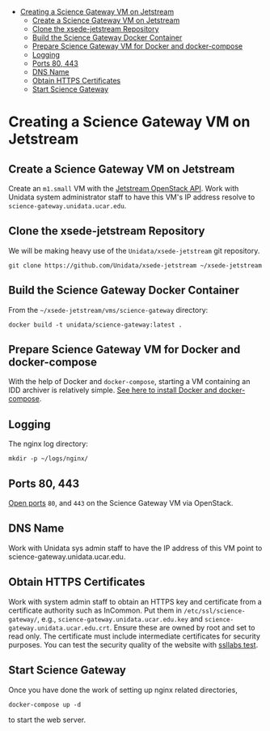 - [Creating a Science Gateway VM on Jetstream](#h-49CACBE8)
  - [Create a Science Gateway VM on Jetstream](#h-593C3161)
  - [Clone the xsede-jetstream Repository](#h-1EA54D54)
  - [Build the Science Gateway Docker Container](#h-4A66EE99)
  - [Prepare Science Gateway VM for Docker and docker-compose](#h-D311EB0F)
  - [Logging](#h-7FF2F781)
  - [Ports 80, 443](#h-5BF405FC)
  - [DNS Name](#h-F47D384F)
  - [Obtain HTTPS Certificates](#h-CE6457C8)
  - [Start Science Gateway](#h-B30CBDF8)



<a id="h-49CACBE8"></a>

# Creating a Science Gateway VM on Jetstream


<a id="h-593C3161"></a>

## Create a Science Gateway VM on Jetstream

Create an `m1.small` VM with the [Jetstream OpenStack API](../../openstack/readme.md). Work with Unidata system administrator staff to have this VM's IP address resolve to `science-gateway.unidata.ucar.edu`.


<a id="h-1EA54D54"></a>

## Clone the xsede-jetstream Repository

We will be making heavy use of the `Unidata/xsede-jetstream` git repository.

```shell
git clone https://github.com/Unidata/xsede-jetstream ~/xsede-jetstream
```


<a id="h-4A66EE99"></a>

## Build the Science Gateway Docker Container

From the `~/xsede-jetstream/vms/science-gateway` directory:

```shell
docker build -t unidata/science-gateway:latest .
```


<a id="h-D311EB0F"></a>

## Prepare Science Gateway VM for Docker and docker-compose

With the help of Docker and `docker-compose`, starting a VM containing an IDD archiver is relatively simple. [See here to install Docker and docker-compose](../../vm-init-readme.md).


<a id="h-7FF2F781"></a>

## Logging

The nginx log directory:

```shell
mkdir -p ~/logs/nginx/
```


<a id="h-5BF405FC"></a>

## Ports 80, 443

[Open ports](../../openstack/readme.md) `80`, and `443` on the Science Gateway VM via OpenStack.


<a id="h-F47D384F"></a>

## DNS Name

Work with Unidata sys admin staff to have the IP address of this VM point to science-gateway.unidata.ucar.edu.


<a id="h-CE6457C8"></a>

## Obtain HTTPS Certificates

Work with system admin staff to obtain an HTTPS key and certificate from a certificate authority such as InCommon. Put them in `/etc/ssl/science-gateway/`, e.g., `science-gateway.unidata.ucar.edu.key` and `science-gateway.unidata.ucar.edu.crt`. Ensure these are owned by root and set to read only. The certificate must include intermediate certificates for security purposes. You can test the security quality of the website with [ssllabs test](https://www.ssllabs.com/ssltest/).


<a id="h-B30CBDF8"></a>

## Start Science Gateway

Once you have done the work of setting up nginx related directories,

```shell
docker-compose up -d
```

to start the web server.
